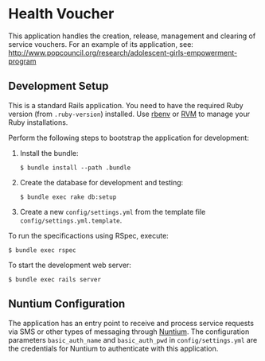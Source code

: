 # Health Voucher

This application handles the creation, release, management and clearing of
service vouchers. For an example of its application, see:
http://www.popcouncil.org/research/adolescent-girls-empowerment-program


## Development Setup

This is a standard Rails application. You need to have the required Ruby version
(from `.ruby-version`) installed. Use [rbenv](https://github.com/rbenv/rbenv) or
[RVM](https://rvm.io/) to manage your Ruby installations.

Perform the following steps to bootstrap the application for development:

1. Install the bundle:

    ```
    $ bundle install --path .bundle
    ```

2. Create the database for development and testing:

    ```
    $ bundle exec rake db:setup
    ```

3. Create a new `config/settings.yml` from the template file
   `config/settings.yml.template`.

To run the specificactions using RSpec, execute:

    $ bundle exec rspec

To start the development web server:

    $ bundle exec rails server


## Nuntium Configuration

The application has an entry point to receive and process service requests via
SMS or other types of messaging through [Nuntium](http://nuntium.instedd.org). The
configuration parameters `basic_auth_name` and `basic_auth_pwd` in
`config/settings.yml` are the credentials for Nuntium to authenticate with this
application.
